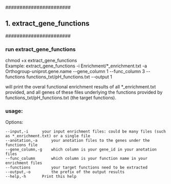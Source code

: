 #######################
## 1. extract_gene_functions    
#######################
### run extract_gene_functions  
chmod +x extract_gene_functions   
Example: 
extract_gene_functions -i Enrichment/\*\_enrichment.txt -a Orthogroup-uniprot.gene.name --gene_column 1 --func_column 3 --functions functions_txt/pH_functions.txt --output 1

will print the overal functional enrichment results of all \*\_enrichment.txt provided,
and all genes of these files underlying the functions provided by functions_txt/pH_functions.txt (the target functions).  

### usage:    
Options:

	--input,-i		your input enrichment files: could be many files (such as *_enrichment.txt) or a single file
	--anotation,-a 		your anotation files to the genes under the functions file
	--gene_column,-g 	which column is your gene_id in your anotation files
	--func_column 		which column is your function name in your enrichment files
	--functions 		your target functions need to be extracted
	--output,-o 		the prefix of the output results
	--help,-h 		Print this help

